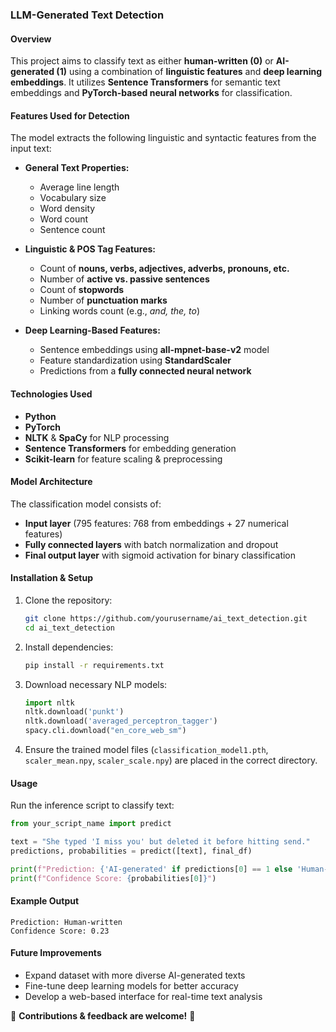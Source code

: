 ### **LLM-Generated Text Detection**  

#### **Overview**  
This project aims to classify text as either **human-written (0)** or **AI-generated (1)** using a combination of **linguistic features** and **deep learning embeddings**. It utilizes **Sentence Transformers** for semantic text embeddings and **PyTorch-based neural networks** for classification.  

#### **Features Used for Detection**  
The model extracts the following linguistic and syntactic features from the input text:  

- **General Text Properties:**  
  - Average line length  
  - Vocabulary size  
  - Word density  
  - Word count  
  - Sentence count  

- **Linguistic & POS Tag Features:**  
  - Count of **nouns, verbs, adjectives, adverbs, pronouns, etc.**  
  - Number of **active vs. passive sentences**  
  - Count of **stopwords**  
  - Number of **punctuation marks**  
  - Linking words count (e.g., *and, the, to*)  

- **Deep Learning-Based Features:**  
  - Sentence embeddings using **all-mpnet-base-v2** model  
  - Feature standardization using **StandardScaler**  
  - Predictions from a **fully connected neural network**  

#### **Technologies Used**  
- **Python**  
- **PyTorch**  
- **NLTK** & **SpaCy** for NLP processing  
- **Sentence Transformers** for embedding generation  
- **Scikit-learn** for feature scaling & preprocessing  

#### **Model Architecture**  
The classification model consists of:  
- **Input layer** (795 features: 768 from embeddings + 27 numerical features)  
- **Fully connected layers** with batch normalization and dropout  
- **Final output layer** with sigmoid activation for binary classification  

#### **Installation & Setup**  
1. Clone the repository:  
   ```bash
   git clone https://github.com/yourusername/ai_text_detection.git
   cd ai_text_detection
   ```  
2. Install dependencies:  
   ```bash
   pip install -r requirements.txt
   ```  
3. Download necessary NLP models:  
   ```python
   import nltk
   nltk.download('punkt')
   nltk.download('averaged_perceptron_tagger')
   spacy.cli.download("en_core_web_sm")
   ```  
4. Ensure the trained model files (`classification_model1.pth`, `scaler_mean.npy`, `scaler_scale.npy`) are placed in the correct directory.  

#### **Usage**  
Run the inference script to classify text:  
```python
from your_script_name import predict

text = "She typed 'I miss you' but deleted it before hitting send."
predictions, probabilities = predict([text], final_df)

print(f"Prediction: {'AI-generated' if predictions[0] == 1 else 'Human-written'}")
print(f"Confidence Score: {probabilities[0]}")
```  

#### **Example Output**  
```
Prediction: Human-written
Confidence Score: 0.23
```  

#### **Future Improvements**  
- Expand dataset with more diverse AI-generated texts  
- Fine-tune deep learning models for better accuracy  
- Develop a web-based interface for real-time text analysis  

🚀 **Contributions & feedback are welcome!** 🎉

